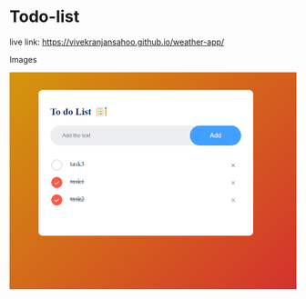 # Todo-list

live link: https://vivekranjansahoo.github.io/weather-app/

Images

![vivek](images/screenshot.PNG)


